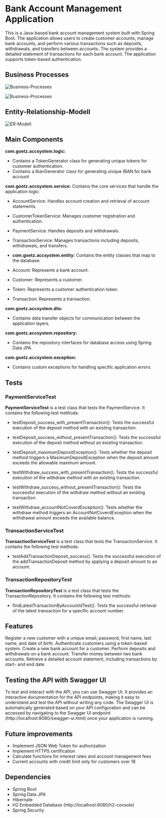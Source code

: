 # Bank Account Management Application

This is a Java-based bank account management system built with Spring Boot. The application allows users to create customer accounts, manage bank accounts, and perform various transactions such as deposits, withdrawals, and transfers between accounts. The system provides a detailed statement of transactions for each bank account. The application supports token-based authentication.

## Business Processes 

![Business-Processes](https://github.com/Jaxon412/bank-acc-app/blob/master/images/business-process-1.png)

![Business-Processes](https://github.com/Jaxon412/bank-acc-app/blob/master/images/business-process-2.png)

## Entity-Relationship-Modell

![ER-Modell](https://github.com/Jaxon412/bank-acc-app/blob/master/images/er-modell.jpg)

## Main Components

__com.goetz.accsystem.logic:__ 
* Contains a TokenGenerator class for generating unique tokens for customer authentication.
* Contains a IbanGenerator class for generating unique IBAN for bank account

__com.goetz.accsystem.service:__ 
Contains the core services that handle the application logic:
* AccountService: Handles account creation and retrieval of account statements.
* CustomerTokenService: Manages customer registration and authentication.
* PaymentService: Handles deposits and withdrawals.
* TransactionService: Manages transactions including deposits, withdrawals, and transfers.

* __com.goetz.accsystem.entity:__ 
Contains the entity classes that map to the database:
* Account: Represents a bank account.
* Customer: Represents a customer.
* Token: Represents a customer authentication token.
* Transaction: Represents a transaction.

__com.goetz.accsystem.dto:__ 
* Contains data transfer objects for communication between the application layers.

__com.goetz.accsystem.repository:__ 
* Contains the repository interfaces for database access using Spring Data JPA.

__com.goetz.accsystem.exception:__ 
* Contains custom exceptions for handling specific application errors.

## Tests 

### PaymentServiceTest

__PaymentServiceTest__ is a test class that tests the PaymentService. It contains the following test methods:

* testDeposit_success_with_presentTransaction(): Tests the successful execution of the deposit method with an existing transaction.

* testDeposit_success_without_presentTransaction(): Tests the successful execution of the deposit method without an existing transaction.

* testDeposit_maximumDepositException(): Tests whether the deposit method triggers a MaximumDepositException when the deposit amount exceeds the allowable maximum amount.

* testWithdraw_success_with_presentTransaction(): Tests the successful execution of the withdraw method with an existing transaction.

* testWithdraw_success_without_presentTransaction(): Tests the successful execution of the withdraw method without an existing transaction.

* testWithdraw_accountNotCoverdException(): Tests whether the withdraw method triggers an AccountNotCoverdException when the withdrawal amount exceeds the available balance.

### TransactionServiceTest

__TransactionServiceTest__ is a test class that tests the TransactionService. It contains the following test methods:

* testAddTransactionDeposit_success(): Tests the successful execution of the addTransactionDeposit method by applying a deposit amount to an account.

### TransactionRepositoryTest

__TransactionRepositoryTest__ is a test class that tests the TransactionRepository. It contains the following test methods:

* findLatestTransactionByAccountIdTest(): Tests the successful retrieval of the latest transaction for a specific account number.


## Features
Register a new customer with a unique email, password, first name, last name, and date of birth.
Authenticate customers using a token-based system.
Create a new bank account for a customer.
Perform deposits and withdrawals on a bank account.
Transfer money between two bank accounts.
Retrieve a detailed account statement, including transactions by start- and end date

## Testing the API with Swagger UI

To test and interact with the API, you can use Swagger UI. It provides an interactive documentation for the API endpoints, making it easy to understand and test the API without writing any code. The Swagger UI is automatically generated based on your API configuration and can be accessed by navigating to the Swagger UI endpoint 
(http://localhost:8080/swagger-ui.html) once your application is running.

## Future improvements 
* Implement JSON Web Token for authorization
* Implement HTTPS certification
* Calculate functions for interest rates and account management fees
* Current accounts with credit limit only for customers over 18


## Dependencies
* Spring Boot
* Spring Data JPA
* Hibernate
* H2 Embedded Database (http://localhost:8080/h2-console)
* Spring Security 




